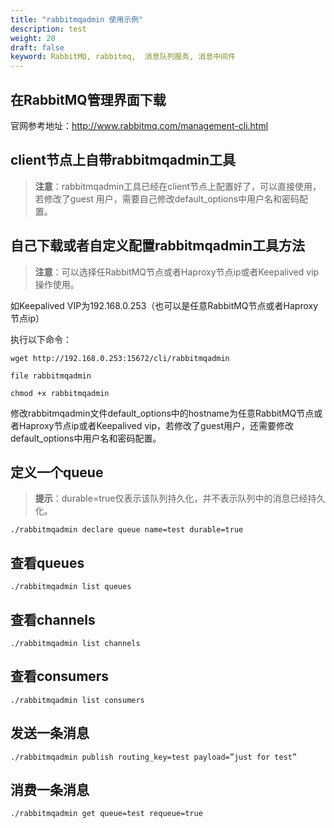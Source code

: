 ```yaml
---
title: "rabbitmqadmin 使用示例"
description: test
weight: 20
draft: false
keyword: RabbitMQ, rabbitmq,  消息队列服务, 消息中间件
---
```


## 在RabbitMQ管理界面下载

官网参考地址：http://www.rabbitmq.com/management-cli.html

## client节点上自带rabbitmqadmin工具

> **注意**：rabbitmqadmin工具已经在client节点上配置好了，可以直接使用，若修改了guest 用户，需要自己修改default_options中用户名和密码配置。

## 自己下载或者自定义配置rabbitmqadmin工具方法

> **注意**：可以选择任RabbitMQ节点或者Haproxy节点ip或者Keepalived vip操作使用。

如Keepalived VIP为192.168.0.253（也可以是任意RabbitMQ节点或者Haproxy节点ip）

执行以下命令：

```
wget http://192.168.0.253:15672/cli/rabbitmqadmin

file rabbitmqadmin

chmod +x rabbitmqadmin
```

修改rabbitmqadmin文件default_options中的hostname为任意RabbitMQ节点或者Haproxy节点ip或者Keepalived vip，若修改了guest用户，还需要修改default_options中用户名和密码配置。

## 定义一个queue

> **提示**：durable=true仅表示该队列持久化，并不表示队列中的消息已经持久化。

```
./rabbitmqadmin declare queue name=test durable=true
```

## 查看queues

```
./rabbitmqadmin list queues
```

## 查看channels

```
./rabbitmqadmin list channels
```

## 查看consumers

```
./rabbitmqadmin list consumers
```

## 发送一条消息

```
./rabbitmqadmin publish routing_key=test payload=”just for test”
```

## 消费一条消息

```
./rabbitmqadmin get queue=test requeue=true
```
